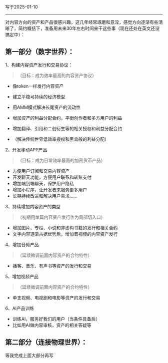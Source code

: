 写于2025-01-10
 
----
 
对内容方向的资产和产品很感兴趣，这几年经常琢磨和意淫，感觉方向逐渐有些清晰了，简约概括下，准备用未来30年左右时间来干这些事（现在还处在英文还没搞定中）：

## 第一部分（数字世界）：
1、构建内容资产发行和交易协议：
>（目标：成为效率最高的内容资产协议）
* 像token一样发行内容资产
* 建立平稳可持续的经济模型
* 用AMM模式解决长尾资产的流动性

* 增加资产的利益分配合约，平衡创作者和多方用户的利益
* 增加翻译、引用和二创衍生等的相关授权和利益分配合约
* （解决传统世界低效率授权和黑盒般的利益分配）


2、开发移动APP产品
> （目标：成为日常效率最高的加密货币产品）
* 方便用户订阅和交易内容资产
* 开发聊天功能，方便用户联系和转账支付
* 增加端到端聊天，保护用户隐私
* 增加小程序，让开发者来服务更多用户
* 长期持续改进和解决用户需求……


3、持续增加内容资产的类型
> （初期用单篇内容资产发行作为局部切入口）
* 增加图片、专栏、小说和非虚构书籍的发行和相关合约
* 文字内容逐渐占据优势后，增加音视频的内容资产发行


4、增加音频产品
> （延续微调前面内容资产的合约特性）
* 播客、音乐、有声书等资产的发行和交易


5、增加视频产品
> （延续微调前面内容资产的合约特性）
* 单支视频、电视剧和电影等资产的发行和交易

6、AI产品训练
* 训练AI，服务好我们的用户（当条件具备后）
* 比如用AI做内容审核，资产的相关答疑等


## 第二部分（连接物理世界）：
等我完成上面大部分再写
